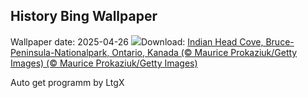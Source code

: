 ## History Bing Wallpaper
Wallpaper date: 2025-04-26
![](https://www.bing.com/th?id=OHR.BrucePeninsula_DE-DE2577994189_UHD.jpg&w=1000)Download: [Indian Head Cove, Bruce-Peninsula-Nationalpark, Ontario, Kanada (© Maurice Prokaziuk/Getty Images) (© Maurice Prokaziuk/Getty Images)](https://www.bing.com/th?id=OHR.BrucePeninsula_DE-DE2577994189_UHD.jpg)

Auto get programm by LtgX
